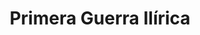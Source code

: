 ﻿---
title: "Primera Guerra Ilírica"
permalink: periodes_44.html
layout: periode
dataInici: -229
dataFi: -228
sidebar: periodes
pares:
  - 50:
    title: "Guerras Ilíricas"
    dataInici: "(-229)"
    dataFi: "(-219)"

fills:
jocsPrincipals:
jocsEscenaris:
jocsEpoca:
jocsEpocaEscenaris:
---
